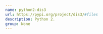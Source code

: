 ```yaml
---
name: python2-dis3
url: https://pypi.org/project/dis3/#files
description: Python 2.
group: None
---
```

